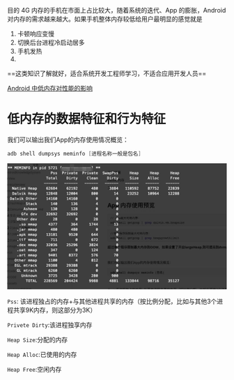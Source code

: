 目的 4G 内存的手机在市面上占比较大，随着系统的迭代、App 的膨胀，Android 对内存的需求越来越大。如果手机整体内存较低给用户最明显的感觉就是

1. 卡顿响应变慢
2. 切换后台进程冷启动居多
3. 手机发热
4. 

==这类知识了解就好，适合系统开发工程师学习，不适合应用开发人员==

[Android 中低内存对性能的影响](https://androidperformance.com/2019/09/18/Android-Jank-Due-To-Low-Memory/)





# 低内存的数据特征和行为特征



我们可以输出我们App的内存使用情况概览：

```java
adb shell dumpsys meminfo [进程名称一般是包名]
```

![image-20200803191900002](images/image-20200803191900002.png)

`Pss`: 该进程独占的内存+与其他进程共享的内存（按比例分配，比如与其他3个进程共享9K内存，则这部分为3K）

`Privete Dirty`:该进程独享内存

`Heap Size`:分配的内存

`Heap Alloc`:已使用的内存

`Heap Free`:空闲内存